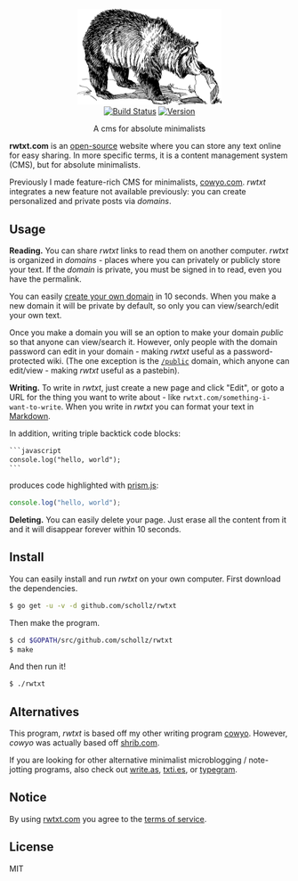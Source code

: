 
<p align="center">
<img
    src="/static/img/logo.png"
    width="260" border="0" alt="rwtxt">
<br>
<a href="https://travis-ci.org/schollz/rwtxt"><img
src="https://img.shields.io/travis/schollz/rwtxt.svg?style=flat-square"
alt="Build Status"></a> <a
href="https://github.com/schollz/rwtxt/releases/latest"><img
src="https://img.shields.io/badge/version-1.0.0-brightgreen.svg?style=flat-square"
alt="Version"></a> </p>

<p align="center">A cms for absolute minimalists</a></p>

**rwtxt.com** is an [open-source](https://github.com/schollz/rwtxt) website where you can store any text online for easy sharing. In more specific terms, it is a content management system (CMS), but for absolute minimalists.

Previously I made feature-rich CMS for minimalists, [cowyo.com](https://cowyo.com). *rwtxt* integrates a new feature not available previously: you can create personalized and private posts via *domains*.

## Usage 

**Reading.** You can share *rwtxt* links to read them on another computer. *rwtxt* is organized in *domains* - places where you can privately or publicly store your text. If the *domain* is private, you must be signed in to read, even you have the permalink.

You can easily [create your own domain](https://rwtxt.com/public) in 10 seconds. When you make a new domain it will be private by default, so only you can view/search/edit your own text. 

Once you make a domain you will se an option to make your domain *public* so that anyone can view/search it. However, only people with the domain password can edit in your domain - making *rwtxt* useful as a password-protected wiki. (The one exception is the [`/public`](https://rwtxt.com/public) domain, which anyone can edit/view - making *rwtxt* useful as a pastebin).


**Writing.** To write in *rwtxt*, just create a new page and click "Edit", or goto a URL for the thing you want to write about - like `rwtxt.com/something-i-want-to-write`. When you write in *rwtxt* you can format your text in [Markdown](https://guides.github.com/features/mastering-markdown/).

In addition, writing triple backtick code blocks:


    ```javascript
    console.log("hello, world");
    ```

produces code highlighted with [prism.js](https://prismjs.com/):

```javascript
console.log("hello, world");
```

**Deleting.** You can easily delete your page. Just erase all the content from it and it will disappear forever within 10 seconds.

## Install

You can easily install and run *rwtxt* on your own computer. First download the dependencies.

```bash
$ go get -u -v -d github.com/schollz/rwtxt
```

Then make the program.

```bash
$ cd $GOPATH/src/github.com/schollz/rwtxt
$ make
```

And then run it!

```bash
$ ./rwtxt
```

## Alternatives

This program, *rwtxt* is based off my other writing program [cowyo](https://cowyo.com). However, *cowyo* was actually based off [shrib.com](https://shrib.com). 

If you are looking for other alternative minimalist microblogging / note-jotting programs, also check out [write.as](https://write.as/), [txti.es](http://txti.es/), or [typegram](https://en.tgr.am/).


## Notice

By using [rwtxt.com](https://rwtxt.com) you agree to the [terms of service](https://rwtxt.com/rwtxt/terms-of-service).

## License

MIT